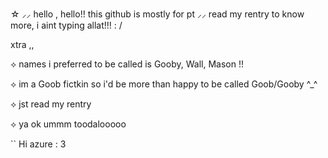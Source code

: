 ☆ ⸝⸝ hello , hello!! this github is mostly for pt ⸝⸝ read my rentry to know more, i aint typing allat!!! : /

xtra ,, 

⟡ names i preferred to be called is Gooby, Wall, Mason !! 

⟡ im a Goob fictkin so i'd be more than happy to be called Goob/Gooby ^_^ 

⟡ jst read my rentry 

⟡ ya ok ummm toodalooooo


`` Hi azure : 3
